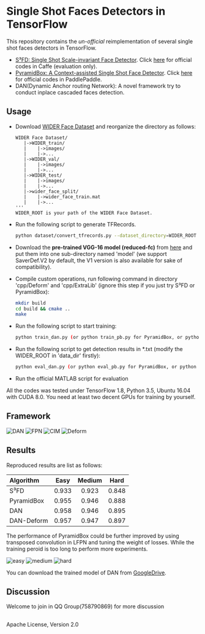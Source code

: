 # Single Shot Faces Detectors in TensorFlow

This repository contains the *un-official* reimplementation of several single shot faces detectors in TensorFlow.

- [S³FD: Single Shot Scale-invariant Face Detector](https://arxiv.org/pdf/1708.05237.pdf). Click [here](https://github.com/sfzhang15/SFD) for official codes in Caffe (evaluation only). 
- [PyramidBox: A Context-assisted Single Shot Face Detector](https://arxiv.org/pdf/1803.07737.pdf). Click [here](https://github.com/PaddlePaddle/models/tree/develop/fluid/PaddleCV/face_detection) for official codes in PaddlePaddle. 
- DAN(Dynamic Anchor routing Network): A novel framework try to conduct inplace cascaded faces detection.

## ##
## Usage
- Download [WIDER Face Dataset](http://mmlab.ie.cuhk.edu.hk/projects/WIDERFace/index.html) and reorganize the directory as follows:
	
	```
	WIDER Face Dataset/
	   |->WIDER_train/
	   |    |->images/
	   |    |->...
	   |->WIDER_val/
	   |    |->images/
	   |    |->...
	   |->WIDER_test/
	   |    |->images/
	   |    |->...
	   |->wider_face_split/
	   |    |->wider_face_train.mat
	   |    |->...
	'''
	WIDER_ROOT is your path of the WIDER Face Dataset.
- Run the following script to generate TFRecords.
	
	```sh
	python dataset/convert_tfrecords.py --dataset_directory=WIDER_ROOT --output_directory=./dataset/tfrecords
	```
- Download the **pre-trained VGG-16 model (reduced-fc)** from [here](https://drive.google.com/drive/folders/184srhbt8_uvLKeWW_Yo8Mc5wTyc0lJT7) and put them into one sub-directory named 'model' (we support SaverDef.V2 by default, the V1 version is also available for sake of compatibility).
- Compile custom operations, run following command in directory 'cpp/Deform' and 'cpp/ExtraLib' (ignore this step if you just try S³FD or PyramidBox):
	
	```sh
	mkdir build
	cd build && cmake ..
	make
	```
- Run the following script to start training:

	```sh
	python train_dan.py (or python train_pb.py for PyramidBox, or python train_sfd.py for S³FD)
	```
- Run the following script to get detection results in *.txt (modify the WIDER_ROOT in 'data_dir' firstly):

	```sh
	python eval_dan.py (or python eval_pb.py for PyramidBox, or python eval_sfd.py for S³FD)
	```
- Run the official MATLAB script for evaluation

All the codes was tested under TensorFlow 1.8, Python 3.5, Ubuntu 16.04 with CUDA 8.0. You need at least two decent GPUs for training by yourself. 

## ##
## Framework

![](figs/DAN.png "DAN")
![](figs/FPN.png "FPN")
![](figs/CIM.png "CIM")
![](figs/Deform.png "Deform")

## ##
## Results

Reproduced results are list as follows:

| Algorithm   | Easy  | Medium | Hard
|:-------|:-----:|:-------:|:-------:|
|  S³FD  |  0.933 |  0.923   |   0.848  | 
| PyramidBox  |  0.955 |  0.946   |   0.888  |  
| DAN  |  0.958 | 0.946   |   0.895  | 
| DAN-Deform  |  0.957 |  0.947   |   0.897  |  

The performance of PyramidBox could be further improved by using transposed convolution in LFPN and tuning the weight of losses. While the training peroid is too long to perform more experiments.

![](demo/easy.png "easy")
![](demo/medium.png "medium")
![](demo/hard.png "hard")

You can download the trained model of DAN from [GoogleDrive](https://drive.google.com/open?id=1m1FsB4eym81tD1WtIQL5KRi7MVDJRCWo).

## Discussion

Welcome to join in QQ Group(758790869) for more discussion

## ##
Apache License, Version 2.0
